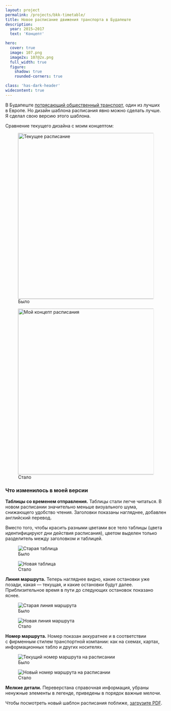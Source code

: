 ```yaml
---
layout: project
permalink: /projects/bkk-timetable/
title: Новое расписание движения транспорта в Будапеште
description:
  year: 2015–2017
  text: 'Концепт'

hero:
  cover: true
  image: 107.png
  image2x: 107@2x.png
  full_width: true
  figure:
    shadow: true
    rounded-corners: true

class: 'has-dark-header'
widecontent: true
---
```


<p class="lead">В Будапеште <a href="/blog/transport-in-budapest/">потрясающий общественный транспорт</a>, один из лучших в Европе. Но дизайн шаблона расписания явно можно сделать лучше. Я сделал свою версию этого шаблона.</p>

Сравнение текущего дизайна с моим концептом:

<!-- <figure>
  <img src="/i/projects/bkk-timetable/before.png" style="box-shadow: 0 1px 3px #ccc;" alt="Текущее расписание">
</figure> -->

<div class="two-columns">
  <figure class="two-columns__item">
    <img src="/i/projects/bkk-timetable/before_small.jpg" srcset="/i/projects/bkk-timetable/before_small@2x.jpg 2x" style="box-shadow: 0 1px 3px #ccc; width: 518px; height: auto;" alt="Текущее расписание">
    <figcaption>
      Было
    </figcaption>
  </figure>

  <figure class="two-columns__item">
    <img src="/i/projects/bkk-timetable/107_small.png" srcset="/i/projects/bkk-timetable/107_small@2x.png 2x" style="box-shadow: 0 1px 3px #ccc; width: 518px; height: auto;" alt="Мой концепт расписания">
    <figcaption>
      Стало
    </figcaption>
  </figure>
</div>

### Что изменилось в моей версии

**Таблицы со временем отправления.** Таблицы стали легче читаться. В новом расписании значительно меньше визуального шума, снижающего удобство чтения. Заголовки показаны нагляднее, добавлен английский перевод.

Вместо того, чтобы красить разными цветами все тело таблицы (цвета идентифицируют дни действия расписания), цветом выделен только разделитель между заголовком и таблицей.

<div class="two-columns not-that-wide">
  <figure class="two-columns__item">
    <img src="/i/projects/bkk-timetable/table-before.jpg" style="border-radius: 0;" alt="Старая таблица">
    <figcaption>
      Было
    </figcaption>
  </figure>

  <figure class="two-columns__item">
    <img src="/i/projects/bkk-timetable/table-after.png" alt="Новая таблица">
    <figcaption>
      Стало
    </figcaption>
  </figure>
</div>

**Линия маршрута.** Теперь нагляднее видно, какие остановки уже позади, какая — текущая, и какие остановки будут далее. Приблизительное время в пути до следующих остановок показано яснее.

<!-- Также, несмотря на то, что названия остановок все еще показаны по диагонали, читать их стало легче. -->

<div class="two-columns not-that-wide">
  <figure class="two-columns__item">
    <img src="/i/projects/bkk-timetable/route-before.png" alt="Старая линия маршрута">
    <figcaption>
      Было
    </figcaption>
  </figure>

  <figure class="two-columns__item">
    <img src="/i/projects/bkk-timetable/route-after.png" alt="Новая линия маршрута">
    <figcaption>
      Стало
    </figcaption>
  </figure>
</div>

**Номер маршрута.** Номер показан аккуратнее и в соответствии с фирменным стилем транспортной компании: как на схемах, картах, информационных табло и других носителях.

<div class="two-columns not-that-wide">
  <figure class="two-columns__item">
    <img src="/i/projects/bkk-timetable/number-before.png" alt="Текущий номер маршрута на расписании">
    <figcaption>
      Было
    </figcaption>
  </figure>

  <figure class="two-columns__item">
    <img src="/i/projects/bkk-timetable/number-after.png" alt="Новый номер маршрута на расписании">
    <figcaption>
      Стало
    </figcaption>
  </figure>
</div>

<!-- Логотип? -->

**Мелкие детали.** Переверстана справочная информация, убраны ненужные элементы в легенде, приведены в порядок важные мелочи.

<!-- <figure>
  <img src="/i/projects/bkk-timetable/poor-footer.png">
</figure> -->

<!-- Бонус-трек: **Логотип.** Исправлены некрасивые скругления логотипа, изменен шрифт.

<div class="two-columns not-that-wide">
  <figure class="two-columns__item">
    <img src="/i/projects/bkk-timetable/logo-before.png" alt="Текущий логотип BKK">
    <figcaption>
      Было
    </figcaption>
  </figure>

  <figure class="two-columns__item">
    <img src="/i/projects/bkk-timetable/logo-after.png" alt="Концепт обновления логотипа BKK">
    <figcaption>
      Стало
    </figcaption>
  </figure>
</div> -->

<!-- * * * -->

Чтобы посмотреть новый шаблон расписания поближе, <a href="/i/projects/bkk-timetable/107.pdf">загрузите PDF</a>.
